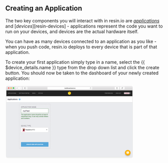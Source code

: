 ## Creating an Application

The two key components you will interact with in resin.io are [*applications*][resin-apps] and
[*devices*][resin-devices] - applications represent the code you want to run on your devices, and
devices are the actual hardware itself.

You can have as many devices connected to an application as you like - when you
push code, resin.io deploys to every device that is part of that application.

To create your first application simply type in a name, select the {{ $device_details.name }} type from the drop down list and click the create button. You should now be taken to the dashboard of your newly created application:

<img src="/img/common/main_dashboard/select_fleet_type.png" width="80%">

[resin-apps]:
[resin-devices]:
